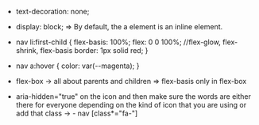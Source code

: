 <CSS Concept>

- text-decoration: none;
- display: block;
=> By default, the a element is an inline element.

- nav li:first-child {
    flex-basis: 100%;
    flex: 0 0 100%; 
    //flex-glow, flex-shrink, flex-basis
    border: 1px solid red;
}

- nav a:hover {
    color: var(--magenta);
}

- flex-box -> all about parents and children
=> flex-basis only in flex-box


<HTML Concept>

- aria-hidden="true"  on the icon and then
make sure the words are either there for everyone depending on the kind of icon that you are using or add that class
-> - nav [class*="fa-"]